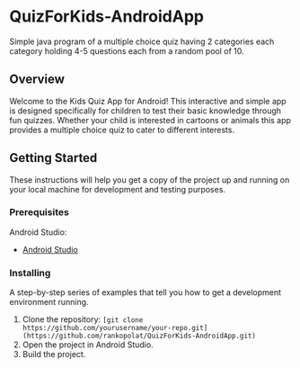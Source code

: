 # QuizForKids-AndroidApp

Simple java program of a multiple choice quiz having 2 categories each category holding 4-5 questions each from a random pool of 10.

## Overview

Welcome to the Kids Quiz App for Android! 
This interactive and simple app is designed specifically for children to test their basic knowledge through fun quizzes. 
Whether your child is interested in cartoons or animals this app provides a multiple choice quiz to cater to different interests.

## Getting Started

These instructions will help you get a copy of the project up and running on your local machine for development and testing purposes.

### Prerequisites

Android Studio: 

- [Android Studio](https://developer.android.com/studio)

### Installing

A step-by-step series of examples that tell you how to get a development environment running.

1. Clone the repository: `[git clone https://github.com/yourusername/your-repo.git](https://github.com/rankopolat/QuizForKids-AndroidApp.git)`
2. Open the project in Android Studio.
3. Build the project.


